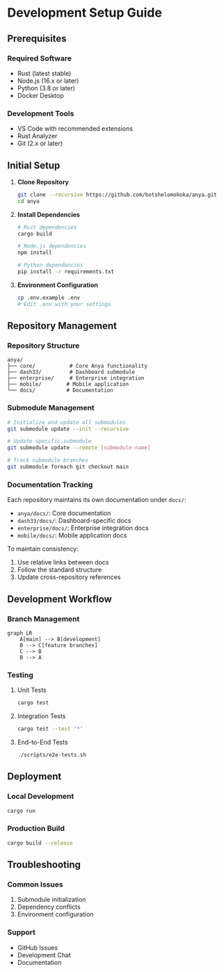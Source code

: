 # Development Setup Guide

## Prerequisites

### Required Software

- Rust (latest stable)
- Node.js (16.x or later)
- Python (3.8 or later)
- Docker Desktop

### Development Tools

- VS Code with recommended extensions
- Rust Analyzer
- Git (2.x or later)

## Initial Setup

1. **Clone Repository**

   ```bash
   git clone --recursive https://github.com/botshelomokoka/anya.git
   cd anya
   ```

2. **Install Dependencies**

   ```bash
   # Rust dependencies
   cargo build
   
   # Node.js dependencies
   npm install
   
   # Python dependencies
   pip install -r requirements.txt
   ```

3. **Environment Configuration**

   ```bash
   cp .env.example .env
   # Edit .env with your settings
   ```

## Repository Management

### Repository Structure
```
anya/
├── core/           # Core Anya functionality
├── dash33/         # Dashboard submodule
├── enterprise/     # Enterprise integration
├── mobile/        # Mobile application
└── docs/          # Documentation
```

### Submodule Management
```bash
# Initialize and update all submodules
git submodule update --init --recursive

# Update specific submodule
git submodule update --remote [submodule-name]

# Track submodule branches
git submodule foreach git checkout main
```

### Documentation Tracking
Each repository maintains its own documentation under `docs/`:
- `anya/docs/`: Core documentation
- `dash33/docs/`: Dashboard-specific docs
- `enterprise/docs/`: Enterprise integration docs
- `mobile/docs/`: Mobile application docs

To maintain consistency:
1. Use relative links between docs
2. Follow the standard structure
3. Update cross-repository references

## Development Workflow

### Branch Management

```mermaid
graph LR
    A[main] --> B[development]
    B --> C[feature branches]
    C --> B
    B --> A
```

### Testing

1. Unit Tests

   ```bash
   cargo test
   ```

2. Integration Tests

   ```bash
   cargo test --test '*'
   ```

3. End-to-End Tests

   ```bash
   ./scripts/e2e-tests.sh
   ```

## Deployment

### Local Development

```bash
cargo run
```

### Production Build

```bash
cargo build --release
```

## Troubleshooting

### Common Issues

1. Submodule initialization
2. Dependency conflicts
3. Environment configuration

### Support

- GitHub Issues
- Development Chat
- Documentation
